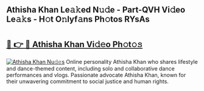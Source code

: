 ## Athisha Khan Le𝚊𝚔ed N𝚞𝚍e - Part-QVH Vi𝚍eo Le𝚊𝚔s - H𝚘t O𝚗lyf𝚊ns Ph𝚘tos RYsAs

# <h2><a href="http://hf391z2.feru.top/?c=Athisha+Khan">🔗 👉 🔴 Athisha Khan Vi𝚍𝚎o Ph𝚘t𝚘𝚜</a></h2>

[![Athisha Khan Nu𝚍𝚎s](https://i.imgur.com/0TWrTi3.gif)](http://hf391z2.feru.top/?c=Athisha+Khan)
Online personality Athisha Khan who shares lifestyle and dance-themed content, including solo and collaborative dance performances and vlogs. Passionate advocate Athisha Khan, known for their unwavering commitment to social justice and human rights. 
